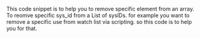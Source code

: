 This code snippet is to help you to remove specific element from an array. To reomve specific sys_id from a List of sysIDs.
for example you want to remove a specific use from watch list via scripting. so this code is to help you for that.
